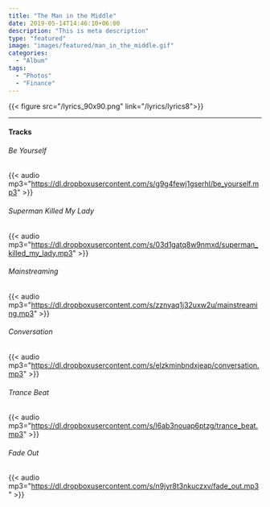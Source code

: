 ```yaml
---
title: "The Man in the Middle"
date: 2019-05-14T14:46:10+06:00
description: "This is meta description"
type: "featured"
image: "images/featured/man_in_the_middle.gif"
categories: 
  - "Album"
tags:
  - "Photos"
  - "Finance"
---
```

{{< figure src="/lyrics_90x90.png" link="/lyrics/lyrics8">}}

---
#### Tracks

###### Be Yourself
{{< audio mp3="https://dl.dropboxusercontent.com/s/g9g4fewj1gserhl/be_yourself.mp3" >}}
###### Superman Killed My Lady
{{< audio mp3="https://dl.dropboxusercontent.com/s/03d1gatq8w9nmxd/superman_killed_my_lady.mp3" >}}
###### Mainstreaming
{{< audio mp3="https://dl.dropboxusercontent.com/s/zznyaq1j32uxw2u/mainstreaming.mp3" >}}
###### Conversation
{{< audio mp3="https://dl.dropboxusercontent.com/s/elzkminbndxjeap/conversation.mp3" >}}
###### Trance Beat
{{< audio mp3="https://dl.dropboxusercontent.com/s/l6ab3nouap6ptzg/trance_beat.mp3" >}}
###### Fade Out
{{< audio mp3="https://dl.dropboxusercontent.com/s/n9jyr8t3nkuczxv/fade_out.mp3" >}}

